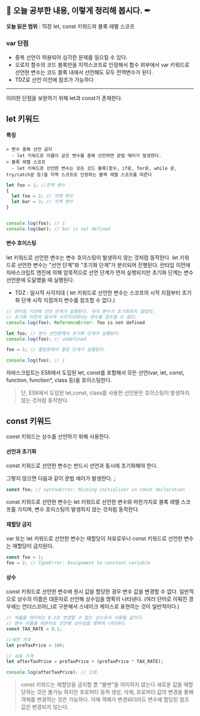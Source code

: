 ## 📕 오늘 공부한 내용, 이렇게 정리해 봅시다. ✒

**오늘 읽은 범위** : 15장 let, const 키워드와 블록 레벨 스코프

### var 단점

- 중복 선언이 허용되어 심각한 문제를 일으킬 수 있다.
- 오로지 함수의 코드 블록만을 지역스코프로 인정해서 함수 외부에서 var 키워드로 선언한 변수는 코드 블록 내에서 선언해도 모두 전역변수가 된다.
- TDZ로 선언 이전에 참조가 가능하다
---

이러한 단점을 보완하기 위해 let과 const가 존재한다.


## let 키워드 
#### 특징
    > 변수 중복 선언 금지
      - let 키워드로 이름이 같은 변수를 중복 선언하면 문법 에러가 발생한다.
    > 블록 레벨 스코프
      - let 키워드로 선언한 변수는 모든 코드 블록(함수, if문, for문, while 문, try/catch문 등)을 지역 스코프로 인정하는 블랙 레벨 스코프를 따른다
```js
let foo = 1; //전역 변수
{ 
  let foo = 2; // 지역 변수
  let bar = 3; // 지역 변수
}


console.log(foo); // 1
console.log(bar); // bar is not defined

```
#### 변수 호이스팅

let 키워드로 선언한 변수는 변수 호이스팅이 발생하지 않는 것처럼 동작한다.
let 키워드로 선언한 변수는 "선언 단계"와 "초기화 단계"가 분리되어 진행된다.
런타임 이전에 자바스크립트 엔진에 의해 암묵적으로 선언 단계가 먼저 실행되지만 초기화 단계는 변수 선언문에 도달했을 때 실행된다.

- TDZ : 일시적 사각지대  ( let 키워드로 선언한 변수는 스코프의 시작 지점부터 초기화 단계 시작 지점까지 변수를 참조할 수 없다.)
```js
// 런타임 이전에 선언 단계가 실행된다. 아직 변수가 초기화되지 않았다.
// 초기화 이전의 일시적 사각지대에서는 변수를 참조할 수 없다.
console.log(foo); ReferenceError: foo is not defined

let foo; // 변수 선언문에서 초기화 단계가 실행된다.
console.log(foo); // undefined

foo = 1; // 할당문에서 할당 단계가 실행된다.

console.log(foo); // 1
```
자바스크립트는 ES6에서 도입된 let, const를 포함해서 모든 선언(var, let, const, function, function*, class 등)을 호이스팅한다.
> 단, ES6에서 도입된 let,const, class를 사용한 선언문은 호이스팅이 발생하지 않는 것처럼 동작한다. 


## const 키워드

const 키워드는 상수를 선언하기 위해 사용한다. 

#### 선언과 초기화
const 키워드로 선언한 변수는 반드시 선언과 동시에 초기화해야 한다.

그렇지 않으면 다음과 같이 문법 에러가 발생한다.
;
```js
const foo; // syntaxError: Missing initializer in const declaration 
```

const 키워드로 선언한 변수는 let 키워드로 선언한 변수와 마찬가지로 블록 레벨 스코프를 가지며, 변수 호이스팅이 발생하지 않는 것처럼 동작한다. 

#### 재할당 금지

var 또는 let 키워드로 선언한 변수는 재할당이 자유로우나 const 키워드로 선언한 변수는 재할당이 금지된다.

```js
const foo = 1;
foo = 2; // TypeError: Assignment to constant variable
```

#### 상수

const 키워드로 선언한 변수에 원시 값을 할당한 경우 변수 값을 변경할 수 없다.
일반적으로 상수의 이름은 대문자로 선언해 상수임을 명확히 나타낸다. (여러 단어로 이뤄진 경우에는 언더스코어(_)로 구분해서 스네이크 케이스로 표현하는 것이 일반적이다.)

```js
// 세율을 의미하는 0.1은 변경할 수 없는 상수로서 사용될 값이다.
// 변수 이름을 대문자로 선언해 상수임을 명확히 나타낸다.
const TAX_RATE = 0.1;

//세전 가격 
let preTaxPrice = 100;

// 세후 가격
let afterTaxPrice = preTaxPrice + (preTaxPrice * TAX_RATE);

console.log(afterTaxPrice); // 110

```


> const 키워드는 재할당을 금지할 뿐 "불변"을 의미하지 않는다
새로운 값을 재할당하는 것은 불가능 하지만 프로퍼티 동적 생성, 삭제, 프로퍼티 값의 변경을 통해 객체를 변경하는 것은 가능하다.
이때 객체가 변경되더라도 변수에 할당된 참조 값은 변경되지 않는다.
